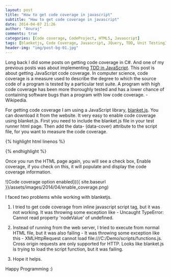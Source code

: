 ```yaml
---
layout: post
title: "How to get code coverage in javascript"
subtitle: "How to get code coverage in javascript"
date: 2014-04-07 21:26
author: "Anuraj"
comments: true
categories: [Code coverage, CodeProject, HTML5, Javascript]
tags: [blanketjs, Code Coverage, Javascript, JQuery, TDD, Unit Testing]
header-img: "img/post-bg-01.jpg"
---
```

Long back I did some posts on getting code coverage in C#. And one of my previous posts was about implementing [TDD in JavaScript](http://www.dotnetthoughts.net/?p=4044). This post is about getting JavaScript code coverage. In computer science, code coverage is a measure used to describe the degree to which the source code of a program is tested by a particular test suite. A program with high code coverage has been more thoroughly tested and has a lower chance of containing software bugs than a program with low code coverage. - Wikipedia.

For getting code coverage I am using a JavaScript library, [blanket.js](http://blanketjs.org). You can download it from the website. It very easy to enable code coverage using blanket.js. First you need to include the blanket.js file in your test runner html page. Then add the data- (data-cover) attribute to the script file, for you want to measure the code coverage.

{% highlight html linenos %}
<script src="scripts/blanket.min.js"></script>
<script src="scripts/functions.js" data-cover></script>
{% endhighlight %}

Once you run the HTML page again, you will see a check box, Enable coverage, if you check on this, it will populate and display the code coverage information.

![Code coverage option enabled]({{ site.baseurl }}/assets/images/2014/04/enable_coverage.png)

I faced two problems while working with blanketjs.


1.  I tried to get code coverage from inline javascript script tag, but it was not working. It was throwing some exception like - Uncaught TypeError: Cannot read property 'nodeValue' of undefined.
2.  Instead of running from the web server, I tried to execute from normal HTML file, but it was also failing - It was throwing some exception like this - XMLHttpRequest cannot load file:///C:/Demo/scripts/functions.js. Cross origin requests are only supported for HTTP. Looks like blanket.js is trying to load the script function, but it was failing.

1.  Hope it helps.

Happy Programming :)
